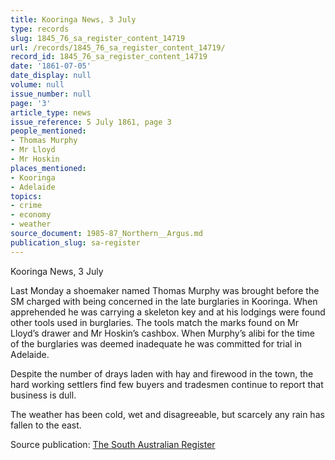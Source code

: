 ```yaml
---
title: Kooringa News, 3 July
type: records
slug: 1845_76_sa_register_content_14719
url: /records/1845_76_sa_register_content_14719/
record_id: 1845_76_sa_register_content_14719
date: '1861-07-05'
date_display: null
volume: null
issue_number: null
page: '3'
article_type: news
issue_reference: 5 July 1861, page 3
people_mentioned:
- Thomas Murphy
- Mr Lloyd
- Mr Hoskin
places_mentioned:
- Kooringa
- Adelaide
topics:
- crime
- economy
- weather
source_document: 1985-87_Northern__Argus.md
publication_slug: sa-register
---
```


Kooringa News, 3 July

Last Monday a shoemaker named Thomas Murphy was brought before the SM charged with being concerned in the late burglaries in Kooringa.  When apprehended he was carrying a skeleton key and at his lodgings were found other tools used in burglaries.  The tools match the marks found on Mr Lloyd’s drawer and Mr Hoskin’s cashbox.  When Murphy’s alibi for the time of the burglaries was deemed inadequate he was committed for trial in Adelaide.

Despite the number of drays laden with hay and firewood in the town, the hard working settlers find few buyers and tradesmen continue to report that business is dull.

The weather has been cold, wet and disagreeable, but scarcely any rain has fallen to the east.

Source publication: [The South Australian Register](/publications/sa-register/)
